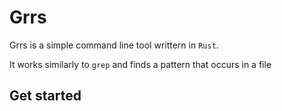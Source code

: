 # Grrs

Grrs is a simple command line tool writtern in `Rust`.

It works similarly to `grep` and finds a pattern that occurs in a file

## Get started

